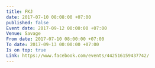 ```yaml
---
title: FKJ
date: 2017-07-10 08:08:00 +07:00
published: false
Event date: 2017-09-12 00:00:00 +07:00
Venue: Savage
From date: 2017-07-10 08:00:00 +07:00
To date: 2017-09-13 00:00:00 +07:00
Is on top: true
Link: https://www.facebook.com/events/442516159437742/
---
```


